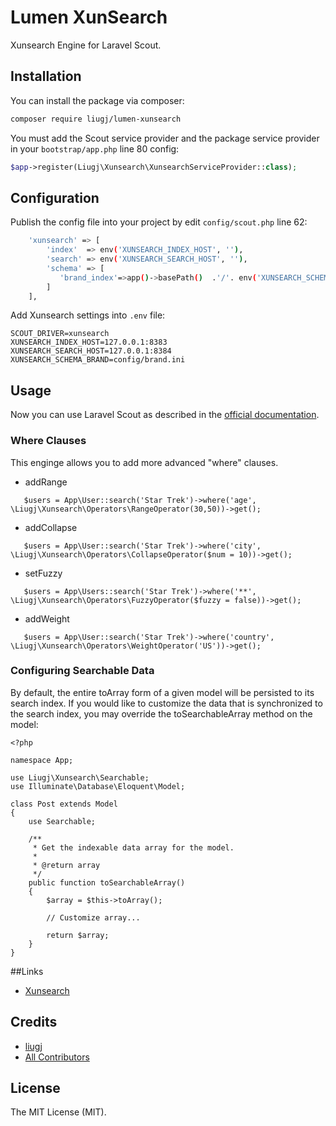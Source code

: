 Lumen XunSearch
==============

Xunsearch Engine for Laravel Scout.

## Installation

You can install the package via composer:

```bash
composer require liugj/lumen-xunsearch
```

You must add the Scout service provider and the package service provider in your `bootstrap/app.php` line 80 config:

```php
$app->register(Liugj\Xunsearch\XunsearchServiceProvider::class);
```

## Configuration 

Publish the config file into your project by edit `config/scout.php` line 62:

```bash
    'xunsearch' => [
        'index'  => env('XUNSEARCH_INDEX_HOST', ''),
        'search' => env('XUNSEARCH_SEARCH_HOST', ''),
        'schema' => [
           'brand_index'=>app()->basePath()  .'/'. env('XUNSEARCH_SCHEMA_BRAND'),
        ]
    ],
```

Add Xunsearch settings into `.env` file:

```
SCOUT_DRIVER=xunsearch
XUNSEARCH_INDEX_HOST=127.0.0.1:8383
XUNSEARCH_SEARCH_HOST=127.0.0.1:8384
XUNSEARCH_SCHEMA_BRAND=config/brand.ini
```

## Usage

Now you can use Laravel Scout as described in the [official documentation](https://laravel.com/docs/5.3/scout).

### Where Clauses

This enginge allows you to add more advanced "where" clauses.

* addRange 

```
   $users = App\User::search('Star Trek')->where('age', \Liugj\Xunsearch\Operators\RangeOperator(30,50))->get();
```

* addCollapse

```
   $users = App\User::search('Star Trek')->where('city', \Liugj\Xunsearch\Operators\CollapseOperator($num = 10))->get();
```

* setFuzzy

```
   $users = App\Users::search('Star Trek')->where('**', \Liugj\Xunsearch\Operators\FuzzyOperator($fuzzy = false))->get();
```

* addWeight

```
   $users = App\User::search('Star Trek')->where('country', \Liugj\Xunsearch\Operators\WeightOperator('US'))->get();
```

### Configuring Searchable Data

By default, the entire toArray form of a given model will be persisted to its search index. If you would like to customize the data that is synchronized to the search index, you may override the  toSearchableArray method on the model:


```
<?php

namespace App;

use Liugj\Xunsearch\Searchable;
use Illuminate\Database\Eloquent\Model;

class Post extends Model
{
    use Searchable;

    /**
     * Get the indexable data array for the model.
     *
     * @return array
     */
    public function toSearchableArray()
    {
        $array = $this->toArray();

        // Customize array...

        return $array;
    }
}

```


##Links

- [Xunsearch](http://www.xunsearch.com/)


## Credits

- [liugj](https://github.com/liugj)
- [All Contributors](../../contributors)

## License

The MIT License (MIT).
